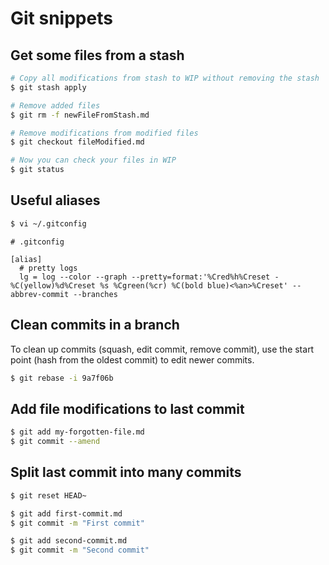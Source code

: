 # Git snippets

## Get some files from a stash

```sh
# Copy all modifications from stash to WIP without removing the stash
$ git stash apply

# Remove added files
$ git rm -f newFileFromStash.md

# Remove modifications from modified files
$ git checkout fileModified.md

# Now you can check your files in WIP
$ git status
```

## Useful aliases

```sh
$ vi ~/.gitconfig
```

```
# .gitconfig

[alias]
  # pretty logs
  lg = log --color --graph --pretty=format:'%Cred%h%Creset -%C(yellow)%d%Creset %s %Cgreen(%cr) %C(bold blue)<%an>%Creset' --abbrev-commit --branches
```

## Clean commits in a branch
To clean up commits (squash, edit commit,  remove commit), use the start point (hash from the oldest commit) to edit newer commits.
```sh
$ git rebase -i 9a7f06b
```

## Add file modifications to last commit
```sh
$ git add my-forgotten-file.md
$ git commit --amend
```

## Split last commit into many commits
```sh
$ git reset HEAD~

$ git add first-commit.md
$ git commit -m "First commit"

$ git add second-commit.md
$ git commit -m "Second commit"
```
